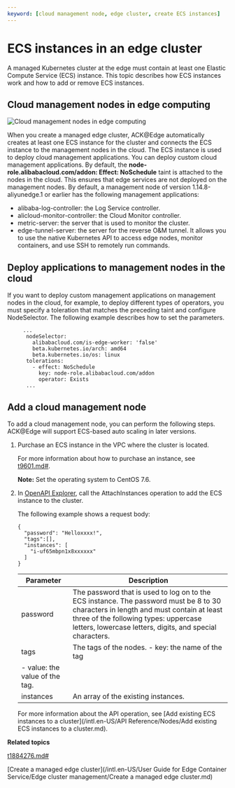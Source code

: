```yaml
---
keyword: [cloud management node, edge cluster, create ECS instances]
---
```


# ECS instances in an edge cluster

A managed Kubernetes cluster at the edge must contain at least one Elastic Compute Service \(ECS\) instance. This topic describes how ECS instances work and how to add or remove ECS instances.

## Cloud management nodes in edge computing

![Cloud management nodes in edge computing](https://static-aliyun-doc.oss-accelerate.aliyuncs.com/assets/img/en-US/6883068951/p100700.png)

When you create a managed edge cluster, ACK@Edge automatically creates at least one ECS instance for the cluster and connects the ECS instance to the management nodes in the cloud. The ECS instance is used to deploy cloud management applications. You can deploy custom cloud management applications. By default, the **node-role.alibabacloud.com/addon: Effect: NoSchedule** taint is attached to the nodes in the cloud. This ensures that edge services are not deployed on the management nodes. By default, a management node of version 1.14.8-aliyunedge.1 or earlier has the following management applications:

-   alibaba-log-controller: the Log Service controller.
-   alicloud-monitor-controller: the Cloud Monitor controller.
-   metric-server: the server that is used to monitor the cluster.
-   edge-tunnel-server: the server for the reverse O&M tunnel. It allows you to use the native Kubernetes API to access edge nodes, monitor containers, and use SSH to remotely run commands.

## Deploy applications to management nodes in the cloud

If you want to deploy custom management applications on management nodes in the cloud, for example, to deploy different types of operators, you must specify a toleration that matches the preceding taint and configure NodeSelector. The following example describes how to set the parameters.

```
     ...
      nodeSelector:
        alibabacloud.com/is-edge-worker: 'false'
        beta.kubernetes.io/arch: amd64
        beta.kubernetes.io/os: linux
      tolerations:
        - effect: NoSchedule
          key: node-role.alibabacloud.com/addon
          operator: Exists
      ...
```

## Add a cloud management node

To add a cloud management node, you can perform the following steps. ACK@Edge will support ECS-based auto scaling in later versions.

1.  Purchase an ECS instance in the VPC where the cluster is located.

    For more information about how to purchase an instance, see [t9601.md\#]().

    **Note:** Set the operating system to CentOS 7.6.

2.  In [OpenAPI Explorer](https://api.aliyun.com/new?spm=a2c4g.11186623.2.21.5bd46938K9IM2W#/?product=CS&api=AttachInstances&params=%7B%22RegionId%22:%22default%22,%22ClusterId%22:%22cac25e4cd95ff45b79c5db00a0f2f6a40%22,%22RequestBody%22:%22%7B%5Cn%20%20%20%20%22password%22:%20%22Hello1234!%22,%5Cn%20%20%20%20%22tags%22:%5B%5D,%5Cn%20%20%20%20%22instances%22:%20%5B%5Cn%20%20%20%20%20%20%20%20%22i-uf65mbpn1x8x45jwavda%22%5Cn%20%20%20%20%5D%5Cn%7D%22%7D&tab=DEMO&lang=GO), call the AttachInstances operation to add the ECS instance to the cluster.

    The following example shows a request body:

    ```
    {
      "password": "Helloxxxx!",
      "tags":[],
      "instances": [
        "i-uf65mbpn1x8xxxxxx"
      ]
    }
    ```

    |Parameter|Description|
    |---------|-----------|
    |password|The password that is used to log on to the ECS instance. The password must be 8 to 30 characters in length and must contain at least three of the following types: uppercase letters, lowercase letters, digits, and special characters.|
    |tags|The tags of the nodes.    -   key: the name of the tag
    -   value: the value of the tag. |
    |instances|An array of the existing instances.|

    For more information about the API operation, see [Add existing ECS instances to a cluster](/intl.en-US/API Reference/Nodes/Add existing ECS instances to a cluster.md).


**Related topics**  


[t1884276.md\#](t1884276.md#)

[Create a managed edge cluster](/intl.en-US/User Guide for Edge Container Service/Edge cluster management/Create a managed edge cluster.md)

